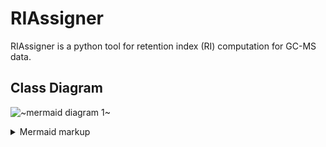 # RIAssigner
RIAssigner is a python tool for retention index (RI) computation for GC-MS data.


## Class Diagram
<!-- generated by mermaid compile action - START -->
![~mermaid diagram 1~](/.resources/README-md-1.png)
<details>
  <summary>Mermaid markup</summary>

```mermaid
classDiagram
    class Record {
        float retention_time
    }

    class MatchMSData{
        -List ~Spectra~ data
    }

    class PandasData {
        -DataFrame data
    }

    Data <|-- MatchMSData
    Data <|-- PandasData

    class Data{
        <<abstract>>
        +read(string filename)
        +write(string filename)
        +get_rts() List~float~
        +get_indices() List~int~
        +set_indices(List~int~ indices)
    }

    class DataSet{
        -Data source
        +DataSet(Data source)
        +get_rts() List~float~
        +set_indices(List~int~ indices)
    }

    DataSet o-- Data

    class IndexedDataSet{
        +get_indices() List~int~
    }

    DataSet <|-- IndexedDataSet

    class ComputationMethod{
        <<interface>>
        compute(DataSet targets, IndexedDataSet references) List~int~

    }

    class Kovats {

    }
    class Harangi {

    }
    class CubicSpline {

    }

    ComputationMethod <|-- Kovats
    ComputationMethod <|-- Harangi
    ComputationMethod <|-- CubicSpline

```

</details>
<!-- generated by mermaid compile action - END -->
